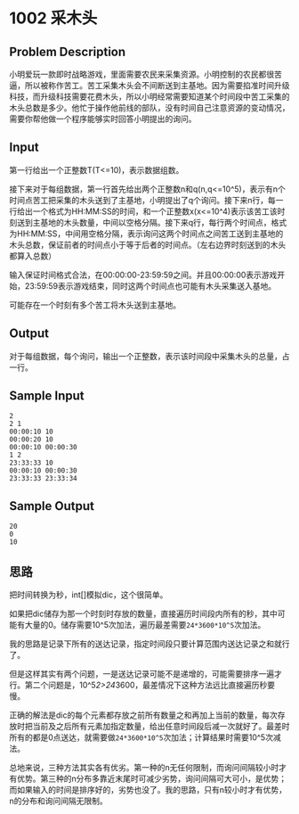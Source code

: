 # 1002 采木头

## Problem Description

小明爱玩一款即时战略游戏，里面需要农民来采集资源。小明控制的农民都很苦逼，所以被称作苦工。苦工采集木头会不间断送到主基地。因为需要掐准时间升级科技，而升级科技需要花费木头，所以小明经常需要知道某个时间段中苦工采集的木头总数是多少。他忙于操作他前线的部队，没有时间自己注意资源的变动情况，需要你帮他做一个程序能够实时回答小明提出的询问。

## Input

第一行给出一个正整数T(T<=10)，表示数据组数。

接下来对于每组数据，第一行首先给出两个正整数n和q(n,q<=10^5)，表示有n个时间点苦工把采集的木头送到了主基地，小明提出了q个询问。接下来n行，每一行给出一个格式为HH:MM:SS的时间，和一个正整数x(x<=10^4)表示该苦工该时刻送到主基地的木头数量，中间以空格分隔。接下来q行，每行两个时间点，格式为HH:MM:SS，中间用空格分隔，表示询问这两个时间点之间苦工送到主基地的木头总数，保证前者的时间点小于等于后者的时间点。（左右边界时刻送到的木头都算入总数）

输入保证时间格式合法，在00:00:00-23:59:59之间。并且00:00:00表示游戏开始，23:59:59表示游戏结束，同时这两个时间点也可能有木头采集送入基地。

可能存在一个时刻有多个苦工将木头送到主基地。

## Output

对于每组数据，每个询问，输出一个正整数，表示该时间段中采集木头的总量，占一行。

## Sample Input

```input
2
2 1
00:00:10 10
00:00:20 10
00:00:10 00:00:30
1 2
23:33:33 10
00:00:10 00:00:30
23:33:33 23:33:34
```

## Sample Output

```output
20
0
10
```

## 思路

把时间转换为秒，int[]模拟dic，这个很简单。

如果把dic储存为那一个时刻时存放的数量，直接遍历时间段内所有的秒，其中可能有大量的0。储存需要10^5次加法，遍历最差需要`24*3600*10^5`次加法。

我的思路是记录下所有的送达记录，指定时间段只要计算范围内送达记录之和就行了。

但是这样其实有两个问题，一是送达记录可能不是递增的，可能需要排序一遍才行。第二个问题是，10^5*2>24*3600，最差情况下这种方法远比直接遍历秒要慢。

正确的解法是dic的每个元素都存放之前所有数量之和再加上当前的数量，每次存放时把当前及之后所有元素加指定数量，给出任意时间段后减一次就好了。最差时所有的都是0点送达，就需要做`24*3600*10^5`次加法；计算结果时需要10^5次减法。

总地来说，三种方法其实各有优劣。第一种的n无任何限制，而询问间隔较小时才有优势。第三种的n分布多靠近末尾时可减少劣势，询问间隔可大可小，是优势；而如果输入的时间是排序好的，劣势也没了。我的思路，只有n较小时才有优势，n的分布和询问间隔无限制。
